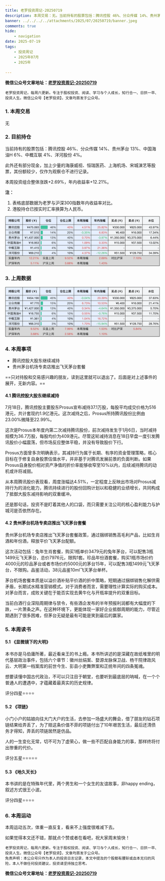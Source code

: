 ```yaml
---
title: 老罗投资周记-20250719
description: 本周交易：无。当前持有的股票包括：腾讯控股 46%、分众传媒 14%、贵州茅台 13%、中国海油H 6%、中概互联 4%、洋河股份 4%。此外还有部分现金，加上少量的海康威视、恒瑞医药、上海机场、宋城演艺等股票，其份额较少，仅作为观察仓不进行记录。本周投资组合整体涨跌+2.69%，年内收益率+12.21%。
banner: ../../../../attachments/2025/07/20250719/banner.jpeg
comments: true
hide:
    - navigation
date: 2025-07-19
tags:
    - 投资周记
    - 2025年07月
    - 2025年

---
```


__微信公众号文章地址：[老罗投资周记-20250719](https://mp.weixin.qq.com/s/JLNOkNarnUheOl_wOWiBaQ)__

```
老罗投资周记，每周六更新。专注于股权投资、阅读、学习与个人成长，知行合一、日拱一卒、投资人生。微信公众号【老罗投资】，文章均首发于公众号。
```

### 1. 本周交易

无

### 2. 目前持仓

当前持有的股票包括：腾讯控股 46%、分众传媒 14%、贵州茅台 13%、中国海油H 6%、中概互联 4%、洋河股份 4%。

此外还有部分现金，加上少量的海康威视、恒瑞医药、上海机场、宋城演艺等股票，其份额较少，仅作为观察仓不进行记录。

本周投资组合整体涨跌<span class="red">+2.69%</span>，年内收益率<span class="red">+12.21%</span>。

**注：**

1. 表格底部数据为老罗与沪深300指数年内收益率对比。
2. 港股持仓已按实时汇率换算为人民币。

![目前持仓](../../../attachments/2025/07/20250719/1.jpg)

### 3. 上周数据

![上周数据](../../../attachments/2025/07/20250719/2.jpg)

### 4. 本周事项

+ 腾讯控股大股东继续减持
+ 贵州茅台机场专卖店推出飞天茅台套餐

==只对持股和交易感兴趣的朋友，读到这里就可以退出了。后面是对上述事件的展开，无新内容。==

#### 4.1 腾讯控股大股东继续减持

7月18日，腾讯控股主要股东Prosus宣布减持37.1万股，每股平均成交价格为516港元，共计套现约1.9亿港元。这次减持之后，Prosus所持腾讯股份比例由23.00%微降至22.99%。

这次是Prosus本年度内第二次减持腾讯股份，前次减持发生于1月6日，当时减持规模为36.7万股，每股均价为409港元。尽管这轮减持消息在18日早盘一度引发腾讯股价小幅震荡，但市场反应整体平稳，并没有导致股价下行。

Prosus方面曾多次明确表示，其减持行为属于长期、有序的资金管理策略，核心目标在于修复自身股票估值水平，并非基于对腾讯发展前景的负面判断。如果Prosus自身股价相对资产净值的折价率能够收窄至10%以内，后续减持腾讯的动机或许将减弱。

从本周腾讯股价表现看，周度涨幅达4.51%，一定程度上反映出市场对Prosus减持行为的消化能力，腾讯持续进行的股份回购计划以和稳健的业绩增长，共同构成了抵御大股东减持影响的双重缓冲。

还是那句话，投资不是盯着其他人的口袋，而只需要关注公司的核心盈利能力与护城河是否依然存在。

#### 4.2 贵州茅台机场专卖店推出飞天茅台套餐

贵州茅台机场专卖店推出飞天茅台套餐政策，通过捆绑销售高毛利产品，比如生肖酒和年份酒，释放平价飞天茅台配额。

​这次活动包括：兔年生肖套餐​，购买1瓶单价3479元的兔年茅台，可以配售3瓶1499元飞天茅台，总价7976元​，限购1套。珍品年份酒套餐​，购买1瓶市场价约4000元的珍品茅台或者市场价约5000元的茅台15年，可以配售3瓶1499元飞天茅台，不限购。品鉴活动​，38元品鉴10ml飞天茅台单杯。

​​​茅台机场套餐本质是​​以溢价酒补贴平价酒的折中策略，短期通过捆绑销售化解供需矛盾，长期试水精准营销模式。对于消费者而言，需要理性计算实际的购买成本。对茅台而言，成败关键在于能否实现去黄牛化与开瓶率提升的双重目标。​

​当前​白酒行业深陷周期律与禁令，有些酒企发布的半年预报利润都有大幅度的下跌，一片萧条之声。在这种环境下，更能体现一家好企业抵御周期的能力，尽管近期遇到了很多困难，但茅台无疑是最有可能是笑到最后的赢家。

### 5. 本周读书

#### 5.1 《显微镜下的大明》

本书亦是马伯庸所著，最近看亲王的书上瘾。本书所讲述的是深藏在故纸堆里的明代基层政治事件，包括六个章节：徽州丝绢案、婺源龙脉保卫战、杨干院律政风云、大明第一档案库的前世今生、彭县小吏舞弊案和正统年间的四条冤魂。

想要读懂中国古代政治，不可以只注目于朝堂，也要听到最底层的呐喊，在一个个普通人的遭遇中，才蕴藏着最真实的历史规律。

评分四星⭐️⭐️⭐️⭐️

#### 5.2 《项链》

小门小户的姑娘向往大门大户的生活，去参加一场盛大的舞会，借了朋友的钻石项链结果给弄丢了，为了赔这条价值不菲的项链付出了10年艰苦生活，最后还清债务才得知，弄丢的项链居然是仿品。

人的一生变化无常，切不可为了虚荣心，做一些不匹配自身能力的事，那样终将付出惨重的代价。

评分五星⭐️⭐️⭐️⭐️⭐️

#### 5.3 《地久天长》

本书讲的是在特殊年代里，两个男生和一个女生的友谊故事，非happy ending，叙述方式很王小波。

评分四星⭐️⭐️⭐️⭐️

### 6. 本周运动

本周运动五次，体重一直反复，看来不上强度很难减下去。

如果觉得本文还不错，那就点个赞或者在看吧，祝大家周末愉快！

```
老罗投资周记，每周六更新。专注于股权投资、阅读、学习与个人成长，知行合一、日拱一卒、投资人生。微信公众号【老罗投资】，文章均首发于公众号。
免责声明：本公众号只作为本人的投资日志记录，本文中提及的个股都有腰斩或血本无归的风险，本人不做任何投资建议，投资请坚持独立思考。
```

__微信公众号文章地址：[老罗投资周记-20250719](https://mp.weixin.qq.com/s/JLNOkNarnUheOl_wOWiBaQ)__